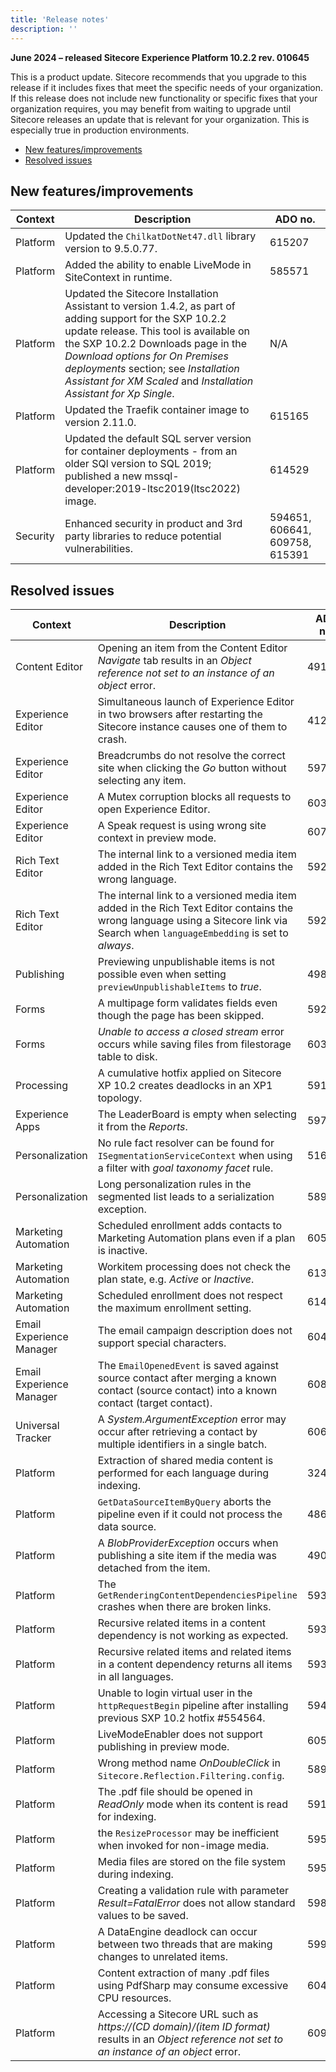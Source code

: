 ```yaml
---
title: 'Release notes'
description: ''
---
```


**June 2024 – released Sitecore Experience Platform 10.2.2 rev. 010645**

This is a product update. Sitecore recommends that you upgrade to this release if it includes fixes that meet the specific needs of your organization. If this release does not include new functionality or specific fixes that your organization requires, you may benefit from waiting to upgrade until Sitecore releases an update that is relevant for your organization. This is especially true in production environments.

- [New features/improvements](#new-featuresimprovements)
- [Resolved issues](#resolved-issues)

## New features/improvements
 | Context | Description | ADO no. |
 | --- | --- | --- |
 | Platform | Updated the `ChilkatDotNet47.dll` library version to 9.5.0.77. | 615207 |
 | Platform | Added the ability to enable LiveMode in SiteContext in runtime. | 585571 |
 | Platform | Updated the Sitecore Installation Assistant to version 1.4.2, as part of adding support for the SXP 10.2.2 update release. This tool is available on the SXP 10.2.2 Downloads page in the *Download options for On Premises deployments* section; see *Installation Assistant for XM Scaled* and *Installation Assistant for Xp Single*. | N/A |
 | Platform | Updated the Traefik container image​​ to version 2.11.0. | 615165 |
 | Platform | Updated the default SQL server version for container deployments - from an older SQl version to SQL 2019; published a new mssql-developer:2019-ltsc2019(ltsc2022) image. | 614529 |
 | Security | Enhanced security in product and 3rd party libraries to reduce potential vulnerabilities. | 594651, 606641, 609758, 615391 |

## Resolved issues
 | Context | Description | ADO no. |
 | --- | --- | --- |
 | Content Editor | Opening an item from the Content Editor _Navigate_ tab results in an _Object reference not set to an instance of an object_ error. | 491656 |
 | Experience Editor | Simultaneous launch of Experience Editor in two browsers after restarting the Sitecore instance causes one of them to crash. | 412499 |
 | Experience Editor | Breadcrumbs do not resolve the correct site when clicking the _Go_ button without selecting any item. | 597335 |
 | Experience Editor | A Mutex corruption blocks all requests to open Experience Editor. | 603194 |
 | Experience Editor | A Speak request is using wrong site context in preview mode. | 	607142 |
 | Rich Text Editor | The internal link to a versioned media item added in the Rich Text Editor contains the wrong language. | 592307 |
 | Rich Text Editor | The internal link to a versioned media item added in the Rich Text Editor contains the wrong language using a Sitecore link via Search when `languageEmbedding` is set to _always_. | 592301 |
 | Publishing | Previewing unpublishable items is not possible even when setting `previewUnpublishableItems` to _true_. | 498395 |
 | Forms | A multipage form validates fields even though the page has been skipped. | 592310 |
 | Forms | _Unable to access a closed stream_ error occurs while saving files from filestorage table to disk. | 603638 |
 | Processing | A cumulative hotfix applied on Sitecore XP 10.2 creates deadlocks in an XP1 topology. | 591897 |
 | Experience Apps | The LeaderBoard is empty when selecting it from the _Reports_. | 597461 |
 | Personalization | No rule fact resolver can be found for `ISegmentationServiceContext` when using a filter with _goal taxonomy facet_ rule. | 516003 |
 | Personalization | Long personalization rules in the segmented list leads to a serialization exception. | 589574 |
 | Marketing Automation | Scheduled enrollment adds contacts to Marketing Automation plans even if a plan is inactive. | 605291 |
 | Marketing Automation | Workitem processing does not check the plan state, e.g. _Active_ or _Inactive_. | 613815 |
 | Marketing Automation | Scheduled enrollment does not respect the maximum enrollment setting. | 614401 |
 | Email Experience Manager | The email campaign description does not support special characters. | 604409 |
 | Email Experience Manager | The `EmailOpenedEvent` is saved against source contact after merging a known contact (source contact) into a known contact (target contact). | 608291 |
 | Universal Tracker | A _System.ArgumentException_ error may occur after retrieving a contact by multiple identifiers in a single batch. | 606531 |
 | Platform | Extraction of shared media content is performed for each language during indexing. | 324449 |
 | Platform | `GetDataSourceItemByQuery` aborts the pipeline even if it could not process the data source. | 486907 |
 | Platform | A _BlobProviderException_ occurs when publishing a site item if the media was detached from the item. | 490149 |
 | Platform | The `GetRenderingContentDependenciesPipeline` crashes when there are broken links. | 593160 |
 | Platform | Recursive related items in a content dependency is not working as expected. | 593054 |
 | Platform | Recursive related items and related items in a content dependency returns all items in all languages. | 593323 |
 | Platform | Unable to login virtual user in the `httpRequestBegin` pipeline after installing previous SXP 10.2 hotfix #554564. | 594111 |
 | Platform | LiveModeEnabler does not support publishing in preview mode. | 605729 |
 | Platform | Wrong method name _OnDoubleClick_ in `Sitecore.Reflection.Filtering.config`. | 589519 |
 | Platform | The .pdf file should be opened in _ReadOnly_ mode when its content is read for indexing. | 591674 |
 | Platform | the `ResizeProcessor` may be inefficient when invoked for non-image media. | 595667 |
 | Platform | Media files are stored on the file system during indexing. | 595670 |
 | Platform | Creating a validation rule with parameter _Result=FatalError_ does not allow standard values to be saved. | 598149 |
 | Platform | A DataEngine deadlock can occur between two threads that are making changes to unrelated items. | 599633 |
 | Platform | Content extraction of many .pdf files using PdfSharp may consume excessive CPU resources. | 604026 |
 | Platform | Accessing a Sitecore URL such as _https://(CD domain)/(item ID format)_ results in an _Object reference not set to an instance of an object_ error. | 609009 |